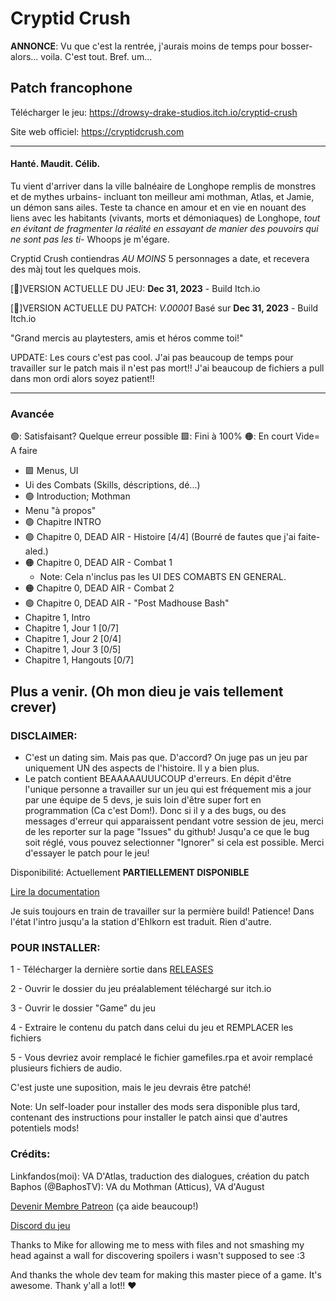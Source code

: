 # Cryptid Crush

**ANNONCE**: Vu que c'est la rentrée, j'aurais moins de temps pour bosser- alors... voila. C'est tout. Bref. um...
## Patch francophone

Télécharger le jeu: https://drowsy-drake-studios.itch.io/cryptid-crush

Site web officiel: https://cryptidcrush.com

-------------------------------------------------------

#### Hanté. Maudit. Célib.

Tu vient d'arriver dans la ville balnéaire de Longhope remplis de monstres et de mythes urbains- incluant ton meilleur ami mothman, Atlas, et Jamie, un démon sans ailes.
Teste ta chance en amour et en vie en nouant des liens avec les habitants (vivants, morts et démoniaques) de Longhope, *tout en évitant de fragmenter la réalité en essayant de manier des
pouvoirs qui ne sont pas les ti-* Whoops je m'égare.

Cryptid Crush contiendras *AU MOINS* 5 personnages a date, et recevera des màj tout les quelques mois.


[💖]VERSION ACTUELLE DU JEU:  **Dec 31, 2023** - Build Itch.io

[📘]VERSION ACTUELLE DU PATCH:  *V.00001* Basé sur **Dec 31, 2023** - Build Itch.io

"Grand mercis au playtesters, amis et héros comme toi!"


UPDATE: Les cours c'est pas cool. J'ai pas beaucoup de temps pour travailler sur le patch mais il n'est pas mort!! J'ai beaucoup de fichiers a pull dans mon ordi alors soyez patient!!

-------------------------------------------------------

### Avancée

🟢: Satisfaisant? Quelque erreur possible
🟩: Fini à 100%
🟠: En court
Vide= A faire

- 🟩 Menus, UI
- Ui des Combats (Skills, déscriptions, dé...)
- 🟢 Introduction; Mothman
- Menu "à propos"
- 🟢 Chapitre INTRO
- 🟢 Chapitre 0, DEAD AIR - Histoire [4/4] (Bourré de fautes que j'ai faite- aled.)
- 🟠 Chapitre 0, DEAD AIR - Combat 1
  - Note: Cela n'inclus pas les UI DES COMABTS EN GENERAL.
- 🟠 Chapitre 0, DEAD AIR - Combat 2
- 🟢 Chapitre 0, DEAD AIR - "Post Madhouse Bash"
- Chapitre 1, Intro
- Chapitre 1, Jour 1 [0/7]
- Chapitre 1, Jour 2 [0/4]
- Chapitre 1, Jour 3 [0/5]
- Chapitre 1, Hangouts [0/7]

 Plus a venir. (Oh mon dieu je vais tellement crever)
-------------------------------------------------------
### DISCLAIMER:

- C'est un dating sim. Mais pas que. D'accord? On juge pas un jeu par uniquement UN des aspects de l'histoire. Il y a bien plus.
- Le patch contient BEAAAAAUUUCOUP d'erreurs. En dépit d'être l'unique personne a travailler sur un jeu qui est fréquement mis a jour par une équipe de 5 devs, je suis loin d'être super 
fort en programmation (Ca c'est Dom!). Donc si il y a des bugs, ou des messages d'erreur qui apparaissent pendant votre session de jeu, merci de les reporter sur la page "Issues" 
du github! Jusqu'a ce que le bug soit réglé, vous pouvez selectionner "Ignorer" si cela est possible. Merci d'essayer le patch pour le jeu!


Disponibilité: Actuellement **PARTIELLEMENT DISPONIBLE** 

[Lire la documentation](docu.md)

Je suis toujours en train de travailler sur la permière build! Patience!
Dans l'état l'intro jusqu'a la station d'Ehlkorn est traduit. Rien d'autre.

### POUR INSTALLER:

1 - Télécharger la dernière sortie dans [RELEASES](https://github.com/LinkfandosVF/cryptidcrush-fr/releases)

2 - Ouvrir le dossier du jeu préalablement téléchargé sur itch.io

3 - Ouvrir le dossier "Game" du jeu

4 - Extraire le contenu du patch dans celui du jeu et REMPLACER les fichiers

5 - Vous devriez avoir remplacé le fichier gamefiles.rpa et avoir remplacé plusieurs fichiers de audio.


C'est juste une suposition, mais le jeu devrais être patché!

Note: Un self-loader pour installer des mods sera disponible plus tard, contenant des instructions pour installer le patch ainsi que d'autres potentiels mods!

### Crédits:

Linkfandos(moi): VA D'Atlas, traduction des dialogues, création du patch
Baphos (@BaphosTV): VA du Mothman (Atticus), VA d'August

[Devenir Membre Patreon](https://www.patreon.com/bePatron?u=19966246&redirect_uri=https%3A%2F%2Fitch.io%2Fgame%2Fedit%2F815590&utm_medium=widget)
(ça aide beaucoup!)

[Discord du jeu](https://discord.com/invite/cryptidcrush)

Thanks to Mike for allowing me to mess with files and not smashing my head against a wall for discovering spoilers i wasn't supposed to see :3


And thanks the whole dev team for making this master piece of a game. It's awesome. Thank y'all a lot!! ❤️
